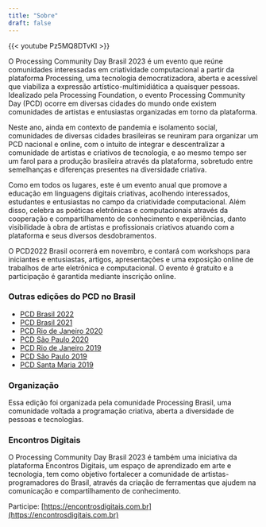 ```yaml
---
title: "Sobre"
draft: false
---
```


{{< youtube Pz5MQ8DTvKI >}}

O Processing Community Day Brasil 2023 é um evento que reúne comunidades interessadas em criatividade computacional a partir da plataforma Processing, uma tecnologia democratizadora, aberta e acessível que viabiliza a expressão artístico-multimidiática a quaisquer pessoas. Idealizado pela Processing Foundation, o evento Processing Community Day (PCD) ocorre em diversas cidades do mundo onde existem comunidades de artistas e entusiastas organizadas em torno da plataforma.

Neste ano, ainda em contexto de pandemia e isolamento social, comunidades de diversas cidades brasileiras se reuniram para organizar um PCD nacional e online, com o intuito de integrar e descentralizar a comunidade de artistas e criativos de tecnologia, e ao mesmo tempo ser um farol para a produção brasileira através da plataforma, sobretudo entre semelhanças e diferenças presentes na diversidade criativa.

Como em todos os lugares, este é um evento anual que promove a educação em linguagens digitais criativas, acolhendo interessados, estudantes e entusiastas no campo da criatividade computacional. Além disso, celebra as poéticas eletrônicas e computacionais através da cooperação e compartilhamento de conhecimento e experiências, danto visibilidade à obra de artistas e profissionais criativos atuando com a plataforma e seus diversos desdobramentos.

O PCD2022 Brasil ocorrerá em novembro, e contará com workshops para iniciantes e entusiastas, artigos, apresentações e uma exposição online de trabalhos de arte eletrônica e computacional. O evento é gratuito e a participação é garantida mediante inscrição online.

### Outras edições do PCD no Brasil

- [PCD Brasil 2022](https://pcd2022.encontrosdigitais.com.br/)
- [PCD Brasil 2021](https://pcd2021.encontrosdigitais.com.br/)
- [PCD Rio de Janeiro 2020](<https://www.openprocessing.org/class/63704>)
- [PCD São Paulo 2020](<https://arteprog.space/PCD-SP-20/>)
- [PCD Rio de Janeiro 2019](<http://life.dad.puc-rio.br/pcd2019/>)
- [PCD São Paulo 2019](<https://arteprog.space/PCD-SP-19/PT/>)
- [PCD Santa Maria 2019](<http://brunoruchiga.com/pcd-santamaria/>)

### Organização

Essa edição foi organizada pela comunidade Processing Brasil, uma comunidade voltada a programação criativa, aberta a diversidade de pessoas e tecnologias.

### Encontros Digitais

O Processing Community Day Brasil 2023 é também uma iniciativa da plataforma Encontros Digitais, um espaço de aprendizado em arte e tecnologia, tem como objetivo fortalecer a comunidade de artistas-programadores do Brasil, através da criação de ferramentas que ajudem na comunicação e compartilhamento de conhecimento.

Participe: [https://encontrosdigitais.com.br](https://encontrosdigitais.com.br)
